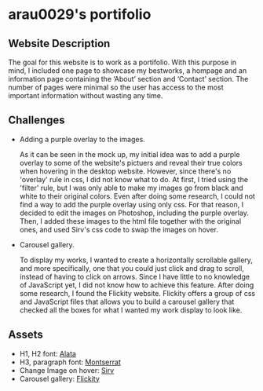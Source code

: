 # arau0029's portifolio

## Website Description

The goal for this website is to work as a portifolio. With this purpose in mind, I included one page to showcase my bestworks, a hompage and an information page containing the ‘About’ section and ‘Contact’ section. The number of pages were minimal so the user has access to the most important information without wasting any time.

## Challenges

- Adding a purple overlay to the images.

    As it can be seen in the mock up, my initial idea was to add a purple overlay to some of the website's pictuers and reveal their true colors when hovering in the desktop website. However, since there's no 'overlay' rule in css, I did not know what to do.
    At first, I tried using the 'filter' rule, but I was only able to make my images go from black and white to their original colors. Even after doing some research, I could not find a way to add the purple overlay using only css. For that reason, I decided to edit the images on Photoshop, including the purple overlay. Then, I added these images to the html file together with the original ones, and used Sirv's css code to swap the images on hover.


- Carousel gallery.

    To display my works, I wanted to create a horizontally scrollable gallery, and more specifically, one that you could just click and drag to scroll, instead of having to click on arrows. Since I have little to no knowledge of JavaScript yet, I did not know how to achieve this feature.
    After doing some research, I found the Flickity website. Flickity offers a group of css and JavaScript files that allows you to build a carousel gallery that checked all the boxes for what I wanted my work display to look like.

## Assets

- H1, H2 font: [Alata](https://fonts.google.com/specimen/Alata)
- H3, paragraph font: [Montserrat](https://fonts.google.com/specimen/Montserrat)
- Change Image on hover: [Sirv](https://sirv.com/help/articles/hover-change-image/)
- Carousel gallery: [Flickity](https://flickity.metafizzy.co/)
